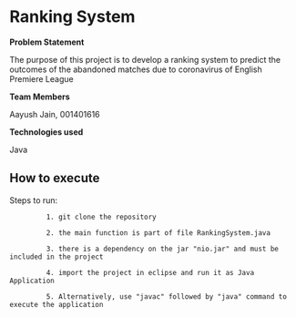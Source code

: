 # Ranking System

**Problem Statement**

The purpose of this project is to develop a ranking system to predict the outcomes of the abandoned matches due to coronavirus of English Premiere League 

**Team Members**

Aayush Jain, 001401616 

**Technologies used**

Java

## How to execute

Steps to run:

             1. git clone the repository
             
             2. the main function is part of file RankingSystem.java

             3. there is a dependency on the jar "nio.jar" and must be included in the project
             
             4. import the project in eclipse and run it as Java Application

             5. Alternatively, use "javac" followed by "java" command to execute the application



